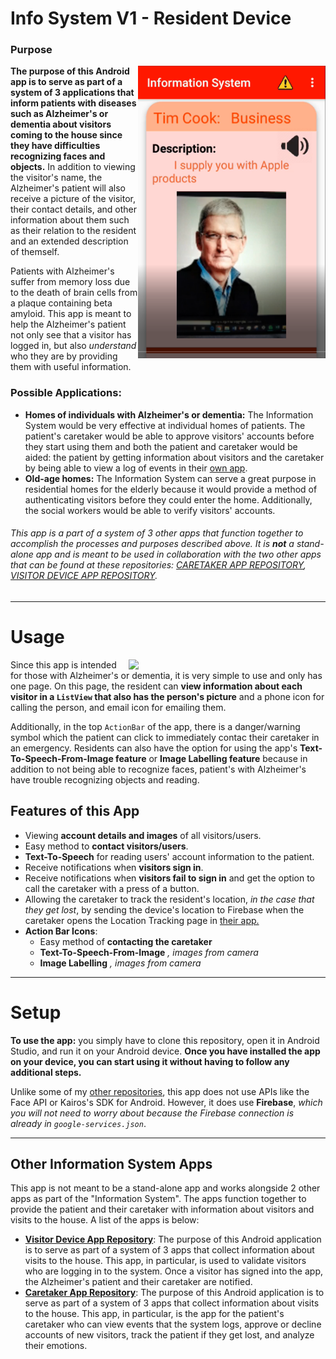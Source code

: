 # Info System V1 - Resident  Device

### Purpose
<img src="https://github.com/ishaanjav/InfoSystemV1-Resident_Device/blob/master/Front%20Page.PNG" align="right" width="300">

**The purpose of this Android app is to serve as part of a system of 3 applications that inform patients with diseases such as Alzheimer's or dementia about visitors coming to the house since they have difficulties recognizing faces and objects.** In addition to viewing the visitor's name, the Alzheimer's patient will also receive a picture of the visitor, their contact details, and other information about them such as their relation to the resident and an extended description of themself. 

Patients with Alzheimer's suffer from memory loss due to the death of brain cells from a plaque containing beta amyloid. This app is meant to help the Alzheimer's patient not only see that a visitor has logged in, but also *understand* who they are by providing them with useful information.

### Possible Applications:
- **Homes of individuals with Alzheimer's or dementia:** The Information System would be very effective at individual homes of patients. The patient's caretaker would be able to approve visitors' accounts before they start using them and both the patient and caretaker would be aided: the patient by getting information about visitors and the caretaker by being able to view a log of events in their [own app](https://github.com/ishaanjav/InfoSystemV1-Caretaker_Device).
- **Old-age homes:** The Information System can serve a great purpose in residential homes for the elderly because it would provide a method of authenticating visitors before they could enter the home. Additionally, the social workers would be able to verify visitors' accounts.

###### This app is a part of a system of 3 other apps that function together to accomplish the processes and purposes described above. It is **not** a stand-alone app and is meant to be used in collaboration with the two other apps that can be found at these repositories: [CARETAKER APP REPOSITORY](https://github.com/ishaanjav/InfoSystemV1-Caretaker_Device), [VISITOR DEVICE APP REPOSITORY](https://github.com/ishaanjav/InfoSystemV1-Visitor_Device).

-----
# Usage
<img src="https://github.com/ishaanjav/InfoSystemV1-Resident_Device/blob/master/Demo.gif" align="right" width="315">

Since this app is intended for those with Alzheimer's or dementia, it is very simple to use and only has one page. On this page, the resident can **view information about each visitor in a `ListView` that also has the person's picture** and a phone icon for calling the person, and email icon for emailing them.

Additionally, in the top `ActionBar` of the app, there is a danger/warning symbol which the patient can click to immediately contac their caretaker in an emergency. Residents can also have the option for using the app's **Text-To-Speech-From-Image feature** or **Image Labelling feature** because in addition to not being able to recognize faces, patient's with Alzheimer's have trouble recognizing objects and reading. 

## Features of this App
- Viewing **account details and images** of all visitors/users.
- Easy method to **contact visitors/users**.
- **Text-To-Speech** for reading users' account information to the patient.
- Receive notifications when **visitors sign in**.
- Receive notifications when **visitors fail to sign in** and get the option to call the caretaker with a press of a button.
- Allowing the caretaker to track the resident's location, *in the case that they get lost*, by sending the device's location to Firebase when the caretaker opens the Location Tracking page in [their app.](https://github.com/ishaanjav/InfoSystemV1-Caretaker_Device)
- **Action Bar Icons**:
   * Easy method of **contacting the caretaker**
   * **Text-To-Speech-From-Image** *, images from camera*
   * **Image Labelling** *, images from camera*
-----
# Setup
**To use the app:** you simply have to clone this repository, open it in Android Studio, and run it on your Android device. 
**Once you have installed the app on your device, you can start using it without having to follow any additional steps.**

Unlike some of my [other repositories](https://github.com/ishaanjav), this app does not use APIs like the Face API or Kairos's SDK for Android. However, it does use **Firebase**, *which you will not need to worry about because the Firebase connection is already in `google-services.json`*. 

-----
## Other Information System Apps
This app is not meant to be a stand-alone app and works alongside 2 other apps as part of the "Information System". The apps function together to provide the patient and their caretaker with information about visitors and visits to the house. A list of the apps is below:

- [**Visitor Device App Repository**](https://github.com/ishaanjav/InfoSystemV1-Visitor_Device): The purpose of this Android application is to serve as part of a system of 3 apps that collect information about visits to the house. This app, in particular, is used to validate visitors who are logging in to the system. Once a visitor has signed into the app, the Alzheimer's patient and their caretaker are notified.
- [**Caretaker App Repository**](https://github.com/ishaanjav/InfoSystemV1-Caretaker_Device): The purpose of this Android application is to serve as part of a system of 3 apps that collect information about visits to the house. This app, in particular, is the app for the patient's caretaker who can view events that the system logs, approve or decline accounts of new visitors, track the patient if they get lost, and analyze their emotions.




